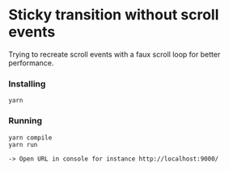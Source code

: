 # Sticky transition without scroll events

Trying to recreate scroll events with a faux scroll loop for better performance.

### Installing

```
yarn
```

### Running
```
yarn compile
yarn run

-> Open URL in console for instance http://localhost:9000/
```